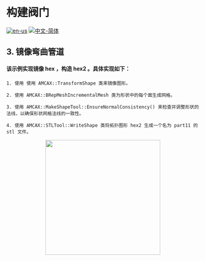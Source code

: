 # 构建阀门

[![en-us](https://img.shields.io/badge/en-us-yellow.svg)](./README.md) [![中文-简体](https://img.shields.io/badge/%E4%B8%AD%E6%96%87-%E7%AE%80%E4%BD%93-red.svg)](./README.zh_cn.md)

## 3. 镜像弯曲管道

#### 该示例实现镜像 hex ，构造 hex2 。具体实现如下：
	1. 使用 使用 AMCAX::TransformShape 类来镜像图形。

	2. 使用 AMCAX::BRepMeshIncrementalMesh 类为形状中的每个面生成网格。

	3. 使用 AMCAX::MakeShapeTool::EnsureNormalConsistency() 来检查并调整形状的法线，以确保形状网格法线的一致性。

	4. 使用 AMCAX::STLTool::WriteShape 类将拓扑图形 hex2 生成一个名为 part11 的 stl 文件。

<div align = center><img src="https://img2.imgtp.com/2024/05/10/u6ODdPcK.png" width="300" height="300">

